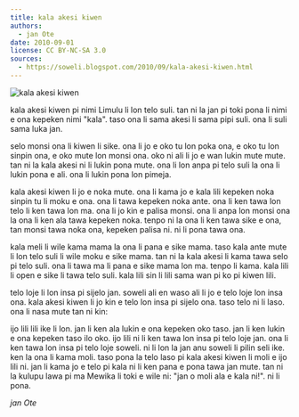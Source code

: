 ```yaml
---
title: kala akesi kiwen
authors:
  - jan Ote
date: 2010-09-01
license: CC BY-NC-SA 3.0
sources:
  - https://soweli.blogspot.com/2010/09/kala-akesi-kiwen.html
---
```


<!-- "Limule(dD).jpg" by Didier Descouens (https://commons.wikimedia.org/wiki/File:Limule(dD).jpg). CC BY-SA 4.0. -->
![kala akesi kiwen](https://upload.wikimedia.org/wikipedia/commons/a/a4/Limule%28dD%29.jpg)

kala akesi kiwen pi nimi Limulu li lon telo suli. tan ni la jan pi toki pona li nimi e ona kepeken nimi "kala". taso ona li sama akesi li sama pipi suli. ona li suli sama luka jan.

selo monsi ona li kiwen li sike. ona li jo e oko tu lon poka ona, e oko tu lon sinpin ona, e oko mute lon monsi ona. oko ni ali li jo e wan lukin mute mute. tan ni la kala akesi ni li lukin pona mute. ona li lon anpa pi telo suli la ona li lukin pona e ali. ona li lukin pona lon pimeja.

kala akesi kiwen li jo e noka mute. ona li kama jo e kala lili kepeken noka sinpin tu li moku e ona. ona li tawa kepeken noka ante. ona li ken tawa lon telo li ken tawa lon ma. ona li jo kin e palisa monsi. ona li anpa lon monsi ona la ona li ken ala tawa kepeken noka. tenpo ni la ona li ken tawa sike e ona, tan monsi tawa noka ona, kepeken palisa ni. ni li pona tawa ona.

kala meli li wile kama mama la ona li pana e sike mama. taso kala ante mute li lon telo suli li wile moku e sike mama. tan ni la kala akesi li kama tawa selo pi telo suli. ona li tawa ma li pana e sike mama lon ma. tenpo li kama. kala lili li open e sike li tawa telo suli. kala lili sin li lili sama wan pi ko pi kiwen lili.

telo loje li lon insa pi sijelo jan. soweli ali en waso ali li jo e telo loje lon insa ona. kala akesi kiwen li jo kin e telo lon insa pi sijelo ona. taso telo ni li laso. ona li nasa mute tan ni kin:

ijo lili lili ike li lon. jan li ken ala lukin e ona kepeken oko taso. jan li ken lukin e ona kepeken taso ilo oko. ijo lili ni li ken tawa lon insa pi telo loje jan. ona li ken tawa lon insa pi telo loje soweli. ni li lon la jan anu soweli li pilin seli ike. ken la ona li kama moli. taso pona la telo laso pi kala akesi kiwen li moli e ijo lili ni. jan li kama jo e telo pi kala ni li ken pana e pona tawa jan mute. tan ni la kulupu lawa pi ma Mewika li toki e wile ni: "jan o moli ala e kala ni!". ni li pona.

*jan Ote*
